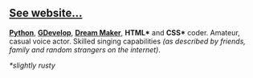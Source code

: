 ## [**See website...**](https://tiberianeuan.github.io/TiberianEuan/)
[**Python**](https://www.python.org), [**GDevelop**](https://gdevelop.io), [**Dream Maker**](https://www.byond.com/docs/guide/chap01.html), **HTML\*** and **CSS\*** coder.
Amateur, casual voice actor. Skilled singing capabilities *(as described by friends, family and random strangers on the internet)*.

*\*slightly rusty*

